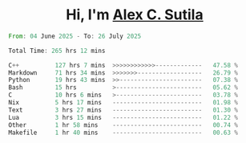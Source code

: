 <h1 align="center">Hi, I'm <a href="https://github.com/alexsutila" target="blank">Alex C. Sutila</a></h1>

<!--START_SECTION:waka-->

```rust
From: 04 June 2025 - To: 26 July 2025

Total Time: 265 hrs 12 mins

C++          127 hrs 7 mins  >>>>>>>>>>>>-------------   47.58 %
Markdown     71 hrs 34 mins  >>>>>>>------------------   26.79 %
Python       19 hrs 43 mins  >>-----------------------   07.38 %
Bash         15 hrs          >------------------------   05.62 %
C            10 hrs 6 mins   >------------------------   03.78 %
Nix          5 hrs 17 mins   -------------------------   01.98 %
Text         3 hrs 27 mins   -------------------------   01.30 %
Lua          3 hrs 15 mins   -------------------------   01.22 %
Other        1 hr 58 mins    -------------------------   00.74 %
Makefile     1 hr 40 mins    -------------------------   00.63 %
```

<!--END_SECTION:waka-->
